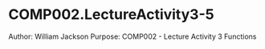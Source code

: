 # COMP002.LectureActivity3-5
Author: William Jackson
Purpose: COMP002 - Lecture Activity 3 Functions